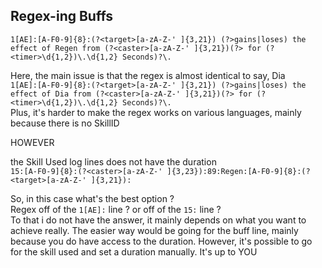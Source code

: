 ## Regex-ing Buffs

`1[AE]:[A-F0-9]{8}:(?<target>[a-zA-Z-' ]{3,21}) (?>gains|loses) the effect of Regen from (?<caster>[a-zA-Z-' ]{3,21})(?> for (?<timer>\d{1,2})\.\d{1,2} Seconds)?\.`  

Here, the main issue is that the regex is almost identical to say, Dia  
`1[AE]:[A-F0-9]{8}:(?<target>[a-zA-Z-' ]{3,21}) (?>gains|loses) the effect of Dia from (?<caster>[a-zA-Z-' ]{3,21})(?> for (?<timer>\d{1,2})\.\d{1,2} Seconds)?\.`  
Plus, it's harder to make the regex works on various languages, mainly because there is no SkillID

HOWEVER

the Skill Used log lines does not have the duration  
`15:[A-F0-9]{8}:(?<caster>[a-zA-Z-' ]{3,23}):89:Regen:[A-F0-9]{8}:(?<target>[a-zA-Z-' ]{3,21}):`

So, in this case what's the best option ?  
Regex off of the `1[AE]:` line ? or off of the `15:` line ?  
To that i do not have the answer, it mainly depends on what you want to achieve really. The easier way would be going for the buff line, mainly because you do have access to the duration. However, it's possible to go for the skill used and set a duration manually. It's up to YOU
